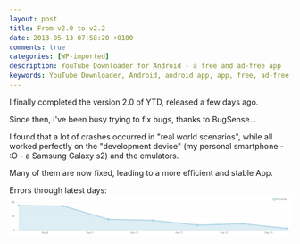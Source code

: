 ```yaml
---
layout: post
title: From v2.0 to v2.2
date: 2013-05-13 07:58:20 +0100
comments: true
categories: [WP-imported]
description: YouTube Downloader for Android - a free and ad-free app
keywords: YouTube Downloader, Android, android app, app, free, ad-free, no ads, dentex, video, YouTube, downloader
---
```


I finally completed the version 2.0 of YTD, released a few days ago.

Since then, I've been busy trying to fix bugs, thanks to BugSense...

I found that a lot of crashes occurred in "real world scenarios", while all worked perfectly on the "development device" (my personal smartphone - :O - a Samsung Galaxy s2) and the emulators. 

Many of them are now fixed, leading to a more efficient and stable App.

Errors through latest days:
![Errors through latest days](/images/others/bs_errors.jpg)
